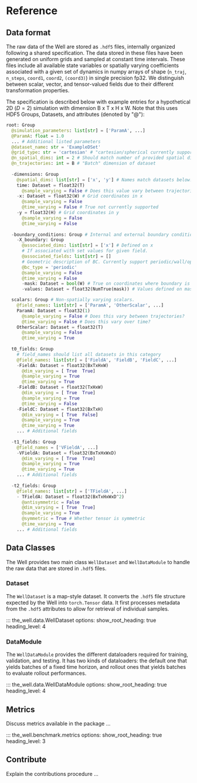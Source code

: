 
# Reference

## Data format

The raw data of the Well are stored as `.hdf5` files, internally organized following a shared specification. The data stored in these files have been generated on uniform grids and sampled at constant time intervals. These
files include all available state variables or spatially varying coefficients associated with a given set of
dynamics in numpy arrays of shape (`n_traj`, `n_steps`, `coord1`, `coord2`, `(coord3)`) in
single precision fp32. We distinguish between scalar, vector, and tensor-valued fields due to their different
transformation properties.

The specification is described below with example entries for a hypothetical 2D ($D=2$) simulation with dimension B x T x H x W. Note that this uses HDF5 Groups, Datasets, and attributes (denoted by "@"): 

```python
root: Group
  @simulation_parameters: list[str] = ['ParamA', ...]
  @ParamA: float = 1.0
  ... # Additional listed parameters
  @dataset_name: str = 'ExampleDSet'
  @grid_type: str = 'cartesian' # "cartesian/spherical currently supported"
  @n_spatial_dims: int = 2 # Should match number of provided spatial dimensions. 
  @n_trajectories: int = B # "Batch" dimension of dataset
  
  -dimensions: Group
    @spatial_dims: list[str] = ['x', 'y'] # Names match datasets below. 
    time: Dataset = float32(T)
      @sample_varying = False # Does this value vary between trajectories?
    -x: Dataset = float32(W) # Grid coordinates in x
      @sample_varying = False
      @time_varying = False # True not currently supported
    -y = float32(H) # Grid coordinates in y
      @sample_varying = False
      @time_varying = False
      
  -boundary_conditions: Group # Internal and external boundary conditions
    -X_boundary: Group
      @associated_dims: list[str] = ['x'] # Defined on x
      # If associated with set values for given field. 
      @associated_fields: list[str] = [] 
      # Geometric description of BC. Currently support periodic/wall/open
      @bc_type = 'periodic' 
      @sample_varying = False
      @time_varying = False
      -mask: Dataset = bool(W) # True on coordinates where boundary is defined. 
      -values: Dataset = float32(NumTrue(mask)) # Values defined on mask points

  scalars: Group # Non-spatially varying scalars. 
    @field_names: list[str] = ['ParamA', 'OtherScalar', ...]
    ParamA: Dataset = float32(1)
      @sample_varying = False # Does this vary between trajectories?
      @time_varying = False # Does this vary over time?
    OtherScalar: Dataset = float32(T)
      @sample_varying = False
      @time_varying = True
      
  t0_fields: Group
    # field_names should list all datasets in this category
    @field_names: list[str] = ['FieldA', 'FieldB', 'FieldC', ...] 
    -FieldA: Dataset = float32(BxTxHxW)
      @dim_varying = [ True  True]
      @sample_varying = True
      @time_varying = True
    -FieldB: Dataset = float32(TxHxW)
      @dim_varying = [ True  True]
      @sample_varying = True
      @time_varying = False
    -FieldC: Dataset = float32(BxTxH)
      @dim_varying = [ True  False]
      @sample_varying = True
      @time_varying = True
    ... # Additional fields
    
  -t1_fields: Group
    @field_names = ['VFieldA', ...]
    -VFieldA: Dataset = float32(BxTxHxWxD)
      @dim_varying = [ True  True]
      @sample_varying = True
      @time_varying = True
    ... # Additional fields
      
  -t2_fields: Group
    @field_names: list[str] = ['TFieldA', ...]
    - TFieldA: Dataset = float32(BxTxHxWxD^2)
      @antisymmetric = False
      @dim_varying = [ True  True]
      @sample_varying = True
      @symmetric = True # Whether tensor is symmetric
      @time_varying = True
    ... # Additional fields
```

## Data Classes

The Well provides two main class `WellDataset` and `WellDataModule` to handle the raw data that are stored in `.hdf5` files.

### Dataset

The `WellDataset` is a map-style dataset. It converts the `.hdf5` file structure expected by the Well into `torch.Tensor` data. It first processes metadata from the `.hdf5` attributes to allow for retrieval of individual samples. 

::: the_well.data.WellDataset
    options:
        show_root_heading: true
        heading_level: 4

### DataModule

The `WellDataModule` provides the different dataloaders required for training, validation, and testing. It has two kinds of dataloaders: the default one that yields batches of a fixed time horizon, and rollout ones that yields batches to evaluate rollout performances.

::: the_well.data.WellDataModule
    options:
        show_root_heading: true
        heading_level: 4

## Metrics

Discuss metrics available in the package ...

::: the_well.benchmark.metrics
    options:
        show_root_heading: true
        heading_level: 3

## Contribute

Explain the contributions procedure ...



